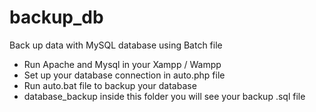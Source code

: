# backup_db
Back up data with MySQL database using Batch file
 - Run Apache and Mysql in your Xampp / Wampp 
 - Set up your database connection in auto.php file
 - Run auto.bat file to backup your database 
 - database_backup inside this folder you will see your backup .sql file 
 
